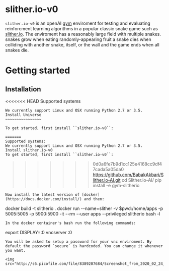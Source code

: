 # slither.io-v0

`slither.io-v0` is an openAI [gym](https://gym.openai.com/) enviroment for testing and evaluating reinforcment learning algorithms in a popular classic snake game such as [slither.io](http://slither.io/). The enviroment has a reasonably large field with multiple snakes. snakes grow when eating randomly-appearing fruit a snake dies when colliding with another snake, itself, or the wall and the game ends when all snakes die.   

Getting started
===============

Installation
------------

<<<<<<< HEAD
Supported systems
~~~~~~~~~~~~~~~~~
We currently support Linux and OSX running Python 2.7 or 3.5.
Install Universe
~~~~~~~~~~~~~~~~

To get started, first install ``slither.io-v0``:

=======
Supported systems:
We currently support Linux and OSX running Python 2.7 or 3.5.
Install slither.io-v0
To get started, first install ``slither.io-v0``:
~~~~~~~~~~~~~~~~~
>>>>>>> 0d0a6fe7b9d1cc125e4168cc9df47cada5a05da0
    https://github.com/BabakAkbari/Slither.io-AI.git
    cd Slither.io-AI/
    pip install -e gym-slitherio				
~~~~~~~~~~~~~~~~~~
Now install the latest version of [docker](https://docs.docker.com/install/) and then:
~~~~~~~~~~~~~~~~~~
docker build -t slitherio .
docker run --name=slither -v $pwd:/home/apps -p 5005:5005 -p 5900:5900 -it --rm --user apps --privileged slitherio bash -l
~~~~~~~~~~~~~~~~~~
In the docker container's bash run the following commands:
~~~~~~~~~~~~~~~~~~
export DISPLAY=:0
vncserver :0
~~~~~~~~~~~~~~~~~~
You will be asked to setup a password for your vnc enviroment. By default the password `secure` is hardcoded. You can change it whenever you want.

<img src="http://s6.picofile.com/file/8389207684/Screenshot_from_2020_02_24_22_33_30.png">
